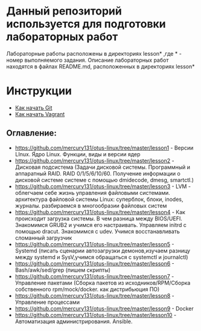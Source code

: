 # Данный репозиторий используется для подготовки лабораторных работ

Лабораторные работы расположены в директориях lesson* ,где * - номер выполняемого задания. 
Описание лабораторных работ находятся в файлах README.md, расположенных в директориях lesson*
# Инструкции

* [Как начать Git](git_quick_start.md)
* [Как начать Vagrant](vagrant_quick_start.md)

## Оглавление:

*  https://github.com/mercury131/otus-linux/tree/master/lesson1 - Версии LInux. Ядро Linux. Функции, виды и версии ядер
*  https://github.com/mercury131/otus-linux/tree/master/lesson2 - Дисковая подсистема (Задачи дисковой системы. Программный и аппаратный RAID. RAID 0/1/5/6/10/60. Получение информации о дисковой системе системе с помощью dmidecode, dmesg, smartctl.)
*  https://github.com/mercury131/otus-linux/tree/master/lesson3 - LVM - облегчаем себе жизнь управления файловыми системами. архитектура файловой системы Linux: суперблок, блоки, inodes, журналы. разбираемся в многообразии файловых систем
*  https://github.com/mercury131/otus-linux/tree/master/lesson4 - Как происходит загрузка системы. В чем разница между BIOS/UEFI. Знакомимся GRUB2 и учимся его настраивать. Управляем initrd с помощью dracut. Знакомимся с udev. Учимся восстанавливать сломанный загрузчик
*  https://github.com/mercury131/otus-linux/tree/master/lesson5 - Systemd (писать сценарии автозагрузки демонов,изучаем разницу между systemd и SysV,учимся обращаться с systemctl и journalctl)
*  https://github.com/mercury131/otus-linux/tree/master/lesson6 - Bash/awk/sed/grep (пишем скрипты)
*  https://github.com/mercury131/otus-linux/tree/master/lesson7 - Управление пакетами (Сборка пакетов из исходников/RPM/Сборка собственного rpm/mock/docker. как дистрибьюция ПО)
*  https://github.com/mercury131/otus-linux/tree/master/lesson8 - Управление процессами
*  https://github.com/mercury131/otus-linux/tree/master/lesson9 - Docker
*  https://github.com/mercury131/otus-linux/tree/master/lesson10 - Автоматизация администрирования. Ansible.